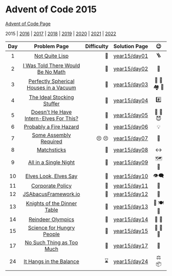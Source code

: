 # Advent of Code 2015

[Advent of Code Page](https://adventofcode.com/2015)

2015 | [2016](/year16) | [2017](/year17) | [2018](/year18) | [2019](/year19) | [2020](/year20) | [2021](/year21) | [2022](/year22)

| Day |                               Problem Page                               | Difficulty |       Solution Page       |    :wink:    | 
|:--:|:------------------------------------------------------------------------:| ---: |:-------------------------:|:------------:|
|  1 |          [Not Quite Lisp](https://adventofcode.com/2015/day/1)           | :star2: | [year15/day01](/year15/day01) |   :ladder:   | 
|  2 | [I Was Told There Would Be No Math](https://adventofcode.com/2015/day/2) | :star2: | [year15/day02](/year15/day02) | :gift_heart: | 
|  3  | [Perfectly Spherical Houses in a Vacuum](https://adventofcode.com/2015/day/3) | :star2: | [year15/day03](/year15/day03) | :santa: :robot: :houses: :compass: | 
|  4  | [The Ideal Stocking Stuffer](https://adventofcode.com/2015/day/4) | :star2: | [year15/day04](/year15/day04) | :hash: | 
|  5  | [Doesn't He Have Intern-Elves For This?](https://adventofcode.com/2015/day/5) | :star2: | [year15/day05](/year15/day05) | :angel: :santa: :smiling_imp: | 
|  6  | [Probably a Fire Hazard](https://adventofcode.com/2015/day/6) | :star2: | [year15/day06](/year15/day06) | :bulb: | 
|  7  | [Some Assembly Required](https://adventofcode.com/2015/day/7) | :persevere: :persevere: | [year15/day07](/year15/day07) | :electric_plug: | 
|  8  | [Matchsticks](https://adventofcode.com/2015/day/8) | :star2: | [year15/day08](/year15/day08) | :left_right_arrow: | 
|  9  | [All in a Single Night](https://adventofcode.com/2015/day/9) | :star2: | [year15/day09](/year15/day09) | :world_map: :flight_departure: | 
|  10  | [Elves Look, Elves Say](https://adventofcode.com/2015/day/10) | :star2: | [year15/day10](/year15/day10) | :eye_speech_bubble: | 
|  11  | [Corporate Policy](https://adventofcode.com/2015/day/11) | :star2: | [year15/day11](/year15/day11) | :closed_lock_with_key: | 
|  12  | [JSAbacusFramework.io](https://adventofcode.com/2015/day/12) | :star2: | [year15/day12](/year15/day12) | :abacus: | 
|  13  | [Knights of the Dinner Table](https://adventofcode.com/2015/day/13) | :star2: | [year15/day13](/year15/day13) | :slightly_smiling_face: :plate_with_cutlery: :slightly_frowning_face: | 
|  14  | [Reindeer Olympics](https://adventofcode.com/2015/day/14) | :star2: | [year15/day14](/year15/day14) | :deer: :checkered_flag: | 
|  15  | [Science for Hungry People](https://adventofcode.com/2015/day/15) | :star2: | [year15/day15](/year15/day15) | :doughnut: :lollipop: :cake: | 
|  17  | [No Such Thing as Too Much](https://adventofcode.com/2015/day/17) | :star2: | [year15/day17](/year15/day17) | :beverage_box: | 
|  24  | [It Hangs in the Balance](https://adventofcode.com/2015/day/24) | :hourglass: | [year15/day24](/year15/day24) | :balance_scale: :package: | 
